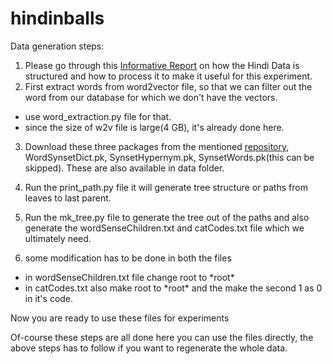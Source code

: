 # hindinballs
Data generation steps:
1. Please go through this [Informative Report](https://drive.google.com/file/d/1RaBVGAmJoC-dQThnSylH0rF7QxTdxW9h/view?usp=sharing) on how the Hindi Data is structured and how to process it to make it useful for this experiment.
2. First extract words from word2vector file, so that we can filter out the word from our database for which we don't have the vectors.
* use word_extraction.py file for that.
* since the size of w2v file is large(4 GB), it's already done here.

3. Download these three packages from the mentioned [repository](https://bitbucket.org/sivareddyg/python-hindi-wordnet/src/master/), 
WordSynsetDict.pk, SynsetHypernym.pk, SynsetWords.pk(this can be skipped). These are also available in data folder.

4. Run the print_path.py file it will generate tree structure or paths from leaves to last parent.

5. Run the mk_tree.py file to generate the tree out of the paths and also generate the wordSenseChildren.txt and catCodes.txt file which we ultimately need.

6. some modification has to be done in both the files
* in wordSenseChildren.txt file change root to \*root\*
* in catCodes.txt also make root to \*root\* and the make the second 1 as 0 in it's code.

Now you are ready to use these files for experiments

Of-course these steps are all done here you can use the files directly, the above steps has to follow if you want to regenerate the whole data.